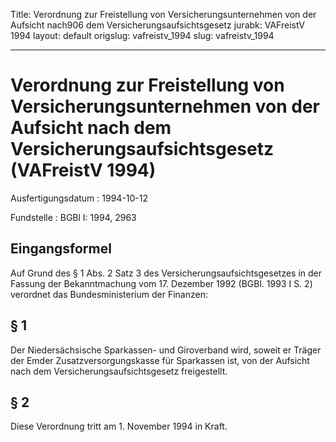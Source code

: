 Title: Verordnung zur Freistellung von Versicherungsunternehmen von der Aufsicht nach906
  dem Versicherungsaufsichtsgesetz
jurabk: VAFreistV 1994
layout: default
origslug: vafreistv_1994
slug: vafreistv_1994

---

# Verordnung zur Freistellung von Versicherungsunternehmen von der Aufsicht nach dem Versicherungsaufsichtsgesetz (VAFreistV 1994)

Ausfertigungsdatum
:   1994-10-12

Fundstelle
:   BGBl I: 1994, 2963



## Eingangsformel

Auf Grund des § 1 Abs. 2 Satz 3 des Versicherungsaufsichtsgesetzes in
der Fassung der Bekanntmachung vom 17. Dezember 1992 (BGBl. 1993 I S.
2) verordnet das Bundesministerium der Finanzen:


## § 1

Der Niedersächsische Sparkassen- und Giroverband wird, soweit er
Träger der Emder Zusatzversorgungskasse für Sparkassen ist, von der
Aufsicht nach dem Versicherungsaufsichtsgesetz freigestellt.


## § 2

Diese Verordnung tritt am 1. November 1994 in Kraft.

